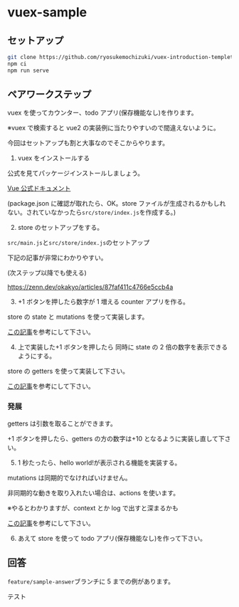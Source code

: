 # vuex-sample

## セットアップ

```bash
git clone https://github.com/ryosukemochizuki/vuex-introduction-templete.git
npm ci
npm run serve
```

## ペアワークステップ

vuex を使ってカウンター、todo アプリ(保存機能なし)を作ります。

※vuex で検索すると vue2 の実装例に当たりやすいので間違えないように。

今回はセットアップも割と大事なのでそこからやります。

1. vuex をインストールする

公式を見てパッケージインストールしましょう。

[Vue 公式ドキュメント](https://next.vuex.vuejs.org/ja/installation.html)

(package.json に確認が取れたら、OK。store ファイルが生成されるかもしれない。されていなかったら`src/store/index.js`を作成する。)

2. store のセットアップをする。

`src/main.js`と`src/store/index.js`のセットアップ

下記の記事が非常にわかりやすい。

(次ステップ以降でも使える)

https://zenn.dev/okakyo/articles/87faf411c4766e5ccb4a

3. +1 ボタンを押したら数字が 1 増える counter アプリを作る。

store の state と mutations を使って実装します。

[この記事](https://next.vuex.vuejs.org/ja/guide/)を参考にして下さい。

4. 上で実装した+1 ボタンを押したら 同時に state の 2 倍の数字を表示できるようにする。

store の getters を使って実装して下さい。

[この記事](https://next.vuex.vuejs.org/ja/guide/getters.html)を参考にして下さい。

### 発展

getters は引数を取ることができます。

+1 ボタンを押したら、getters の方の数字は+10 となるように実装し直して下さい。

5. 1 秒たったら、hello world!が表示される機能を実装する。

mutations は同期的でなければいけません。

非同期的な動きを取り入れたい場合は、actions を使います。

※やるとわかりますが、context とか log で出すと深まるかも

[この記事](https://next.vuex.vuejs.org/ja/guide/actions.html)を参考にして下さい。

6. あえて store を使って todo アプリ(保存機能なし)を作って下さい。

## 回答

`feature/sample-answer`ブランチに 5 までの例があります。

テスト
